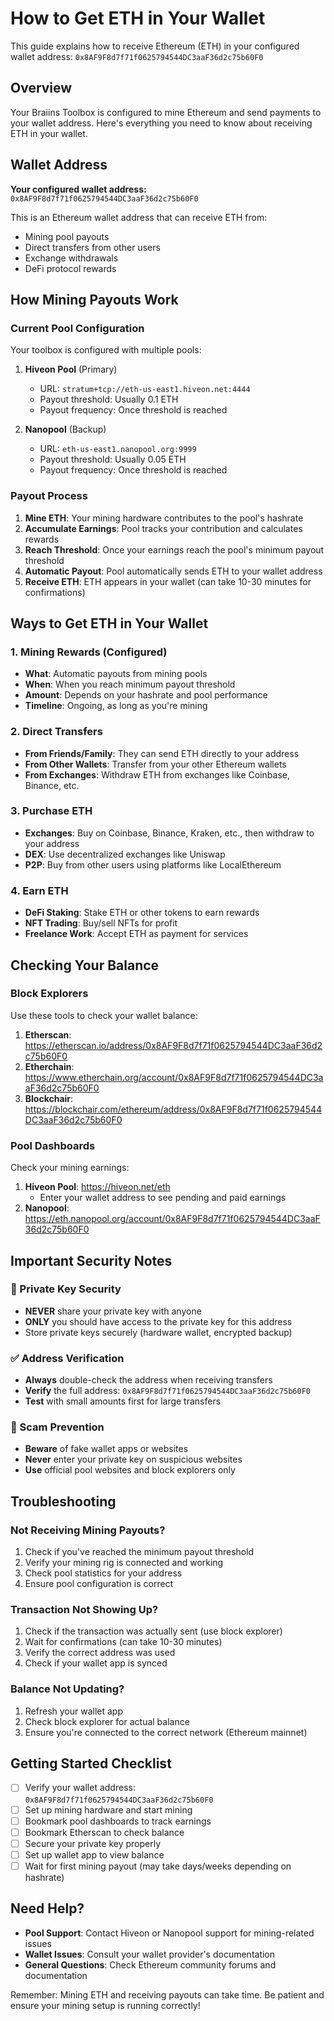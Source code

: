 # How to Get ETH in Your Wallet

This guide explains how to receive Ethereum (ETH) in your configured wallet address: `0x8AF9F8d7f71f0625794544DC3aaF36d2c75b60F0`

## Overview

Your Braiins Toolbox is configured to mine Ethereum and send payments to your wallet address. Here's everything you need to know about receiving ETH in your wallet.

## Wallet Address

**Your configured wallet address:** `0x8AF9F8d7f71f0625794544DC3aaF36d2c75b60F0`

This is an Ethereum wallet address that can receive ETH from:
- Mining pool payouts
- Direct transfers from other users
- Exchange withdrawals
- DeFi protocol rewards

## How Mining Payouts Work

### Current Pool Configuration

Your toolbox is configured with multiple pools:

1. **Hiveon Pool** (Primary)
   - URL: `stratum+tcp://eth-us-east1.hiveon.net:4444`
   - Payout threshold: Usually 0.1 ETH
   - Payout frequency: Once threshold is reached

2. **Nanopool** (Backup)
   - URL: `eth-us-east1.nanopool.org:9999`
   - Payout threshold: Usually 0.05 ETH
   - Payout frequency: Once threshold is reached

### Payout Process

1. **Mine ETH**: Your mining hardware contributes to the pool's hashrate
2. **Accumulate Earnings**: Pool tracks your contribution and calculates rewards
3. **Reach Threshold**: Once your earnings reach the pool's minimum payout threshold
4. **Automatic Payout**: Pool automatically sends ETH to your wallet address
5. **Receive ETH**: ETH appears in your wallet (can take 10-30 minutes for confirmations)

## Ways to Get ETH in Your Wallet

### 1. Mining Rewards (Configured)
- **What**: Automatic payouts from mining pools
- **When**: When you reach minimum payout threshold
- **Amount**: Depends on your hashrate and pool performance
- **Timeline**: Ongoing, as long as you're mining

### 2. Direct Transfers
- **From Friends/Family**: They can send ETH directly to your address
- **From Other Wallets**: Transfer from your other Ethereum wallets
- **From Exchanges**: Withdraw ETH from exchanges like Coinbase, Binance, etc.

### 3. Purchase ETH
- **Exchanges**: Buy on Coinbase, Binance, Kraken, etc., then withdraw to your address
- **DEX**: Use decentralized exchanges like Uniswap
- **P2P**: Buy from other users using platforms like LocalEthereum

### 4. Earn ETH
- **DeFi Staking**: Stake ETH or other tokens to earn rewards
- **NFT Trading**: Buy/sell NFTs for profit
- **Freelance Work**: Accept ETH as payment for services

## Checking Your Balance

### Block Explorers
Use these tools to check your wallet balance:

1. **Etherscan**: https://etherscan.io/address/0x8AF9F8d7f71f0625794544DC3aaF36d2c75b60F0
2. **Etherchain**: https://www.etherchain.org/account/0x8AF9F8d7f71f0625794544DC3aaF36d2c75b60F0
3. **Blockchair**: https://blockchair.com/ethereum/address/0x8AF9F8d7f71f0625794544DC3aaF36d2c75b60F0

### Pool Dashboards
Check your mining earnings:

1. **Hiveon Pool**: https://hiveon.net/eth
   - Enter your wallet address to see pending and paid earnings
2. **Nanopool**: https://eth.nanopool.org/account/0x8AF9F8d7f71f0625794544DC3aaF36d2c75b60F0

## Important Security Notes

### 🔐 Private Key Security
- **NEVER** share your private key with anyone
- **ONLY** you should have access to the private key for this address
- Store private keys securely (hardware wallet, encrypted backup)

### ✅ Address Verification
- **Always** double-check the address when receiving transfers
- **Verify** the full address: `0x8AF9F8d7f71f0625794544DC3aaF36d2c75b60F0`
- **Test** with small amounts first for large transfers

### 🚨 Scam Prevention
- **Beware** of fake wallet apps or websites
- **Never** enter your private key on suspicious websites
- **Use** official pool websites and block explorers only

## Troubleshooting

### Not Receiving Mining Payouts?
1. Check if you've reached the minimum payout threshold
2. Verify your mining rig is connected and working
3. Check pool statistics for your address
4. Ensure pool configuration is correct

### Transaction Not Showing Up?
1. Check if the transaction was actually sent (use block explorer)
2. Wait for confirmations (can take 10-30 minutes)
3. Verify the correct address was used
4. Check if your wallet app is synced

### Balance Not Updating?
1. Refresh your wallet app
2. Check block explorer for actual balance
3. Ensure you're connected to the correct network (Ethereum mainnet)

## Getting Started Checklist

- [ ] Verify your wallet address: `0x8AF9F8d7f71f0625794544DC3aaF36d2c75b60F0`
- [ ] Set up mining hardware and start mining
- [ ] Bookmark pool dashboards to track earnings
- [ ] Bookmark Etherscan to check balance
- [ ] Secure your private key properly
- [ ] Set up wallet app to view balance
- [ ] Wait for first mining payout (may take days/weeks depending on hashrate)

## Need Help?

- **Pool Support**: Contact Hiveon or Nanopool support for mining-related issues
- **Wallet Issues**: Consult your wallet provider's documentation
- **General Questions**: Check Ethereum community forums and documentation

Remember: Mining ETH and receiving payouts can take time. Be patient and ensure your mining setup is running correctly!